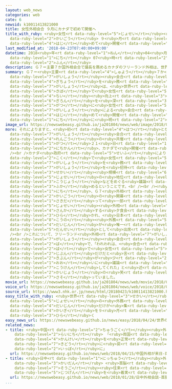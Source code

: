 ```yaml
---
layout: web_news
categories: web
cate: 6
newsid: k10011413821000
title: 女性外相会合 ９月にカナダで初めて開催へ
title_with_ruby: <ruby>女性<rt data-ruby-level="5">じょせい</rt></ruby><ruby>外相<rt data-ruby-level="7">がいしょう</rt></ruby><ruby>会合<rt
  data-ruby-level="2">かいごう</rt></ruby> ９<ruby>月<rt data-ruby-level="1">がつ</rt></ruby>にカナダで<ruby>初<rt
  data-ruby-level="4">はじ</rt></ruby>めて<ruby>開催<rt data-ruby-level="7">かいさい</rt></ruby>へ
last_modified_at: '2018-04-23T07:40:00+09:00'
datetime: 2018<ruby>年<rt data-ruby-level="1">ねん</rt></ruby>04<ruby>月<rt data-ruby-level="1">がつ</rt></ruby>23<ruby>日<rt
  data-ruby-level="1">にち</rt></ruby> 07<ruby>時<rt data-ruby-level="2">じ</rt></ruby>40<ruby>分<rt
  data-ruby-level="2">ふん</rt></ruby>
description: Ｇ７＝主要７か国外相会合で議長を務めるカナダのフリーランド外相は、世界規模で女性の地位向上などをめぐる議論を深めるため、ことし９月に女性の外相による会合を初めて開催すると２２日に明らかにしました。
summary: Ｇ７＝<ruby>主要<rt data-ruby-level="4">しゅよう</rt></ruby>７か<ruby>国<rt data-ruby-level="2">こく</rt></ruby><ruby>外相<rt
  data-ruby-level="7">がいしょう</rt></ruby><ruby>会合<rt data-ruby-level="2">かいごう</rt></ruby>で<ruby>議長<rt
  data-ruby-level="4">ぎちょう</rt></ruby>を<ruby>務<rt data-ruby-level="5">つと</rt></ruby>めるカナダのフリーランド<ruby>外相<rt
  data-ruby-level="7">がいしょう</rt></ruby>は、<ruby>世界<rt data-ruby-level="3">せかい</rt></ruby><ruby>規模<rt
  data-ruby-level="6">きぼ</rt></ruby>で<ruby>女性<rt data-ruby-level="5">じょせい</rt></ruby>の<ruby>地位<rt
  data-ruby-level="4">ちい</rt></ruby><ruby>向上<rt data-ruby-level="3">こうじょう</rt></ruby>などをめぐる<ruby>議論<rt
  data-ruby-level="6">ぎろん</rt></ruby>を<ruby>深<rt data-ruby-level="3">ふか</rt></ruby>めるため、ことし９<ruby>月<rt
  data-ruby-level="1">がつ</rt></ruby>に<ruby>女性<rt data-ruby-level="5">じょせい</rt></ruby>の<ruby>外相<rt
  data-ruby-level="7">がいしょう</rt></ruby>による<ruby>会合<rt data-ruby-level="2">かいごう</rt></ruby>を<ruby>初<rt
  data-ruby-level="4">はじ</rt></ruby>めて<ruby>開催<rt data-ruby-level="7">かいさい</rt></ruby>すると２２<ruby>日<rt
  data-ruby-level="1">にち</rt></ruby>に<ruby>明<rt data-ruby-level="2">あき</rt></ruby>らかにしました。
image_url: https://newswebeasy.github.io/ja201804/news/web/image/2018/04/23/K10011413821_1804230750_1804230758_01_02.jpg
more: それによりますと、<ruby>初<rt data-ruby-level="4">はつ</rt></ruby>となる<ruby>女性<rt data-ruby-level="5">じょせい</rt></ruby>の<ruby>外相<rt
  data-ruby-level="7">がいしょう</rt></ruby><ruby>会合<rt data-ruby-level="2">かいごう</rt></ruby>は、カナダとＥＵ＝ヨーロッパ<ruby>連合<rt
  data-ruby-level="4">れんごう</rt></ruby>の<ruby>共催<rt data-ruby-level="7">きょうさい</rt></ruby>で、ことし９<ruby>月<rt
  data-ruby-level="1">がつ</rt></ruby>２１<ruby>日<rt data-ruby-level="1">にち</rt></ruby>から２<ruby>日間<rt
  data-ruby-level="2">にちかん</rt></ruby>、カナダで<ruby>開催<rt data-ruby-level="7">かいさい</rt></ruby>されるということです。<br
  /><br />カナダ<ruby>政府<rt data-ruby-level="5">せいふ</rt></ruby>によりますと、<ruby>世界<rt data-ruby-level="3">せかい</rt></ruby>ではおよそ３０か<ruby>国<rt
  data-ruby-level="2">こく</rt></ruby>で<ruby>女性<rt data-ruby-level="5">じょせい</rt></ruby>が<ruby>外相<rt
  data-ruby-level="7">がいしょう</rt></ruby>を<ruby>務<rt data-ruby-level="5">つと</rt></ruby>めていて、すべての<ruby>外相<rt
  data-ruby-level="7">がいしょう</rt></ruby>を<ruby>招待<rt data-ruby-level="5">しょうたい</rt></ruby>し、<ruby>世界<rt
  data-ruby-level="3">せかい</rt></ruby><ruby>規模<rt data-ruby-level="6">きぼ</rt></ruby>で<ruby>女性<rt
  data-ruby-level="5">じょせい</rt></ruby>の<ruby>地位<rt data-ruby-level="4">ちい</rt></ruby><ruby>向上<rt
  data-ruby-level="3">こうじょう</rt></ruby>などをめぐる<ruby>議論<rt data-ruby-level="6">ぎろん</rt></ruby>を<ruby>深<rt
  data-ruby-level="3">ふか</rt></ruby>めるということです。<br /><br /><ruby>一方<rt data-ruby-level="2">いっぽう</rt></ruby>、トロントでは２１<ruby>日<rt
  data-ruby-level="1">にち</rt></ruby>、Ｇ７<ruby>外相<rt data-ruby-level="7">がいしょう</rt></ruby><ruby>会合<rt
  data-ruby-level="2">かいごう</rt></ruby>の<ruby>開幕<rt data-ruby-level="6">かいまく</rt></ruby>に<ruby>先立<rt
  data-ruby-level="1">さきだ</rt></ruby>って<ruby>一部<rt data-ruby-level="3">いちぶ</rt></ruby>の<ruby>女性<rt
  data-ruby-level="5">じょせい</rt></ruby><ruby>外相<rt data-ruby-level="7">がいしょう</rt></ruby>が<ruby>参加<rt
  data-ruby-level="4">さんか</rt></ruby>する<ruby>夕食会<rt data-ruby-level="2">ゆうしょくかい</rt></ruby>も<ruby>開<rt
  data-ruby-level="3">ひら</rt></ruby>かれ、<ruby>日本<rt data-ruby-level="1">にっぽん</rt></ruby>の<ruby>河野<rt
  data-ruby-level="8">こうの</rt></ruby><ruby>外務<rt data-ruby-level="5">がいむ</rt></ruby><ruby>大臣<rt
  data-ruby-level="4">だいじん</rt></ruby>が<ruby>唯一<rt data-ruby-level="7">ゆいいつ</rt></ruby>の<ruby>男性<rt
  data-ruby-level="5">だんせい</rt></ruby>として<ruby>出席<rt data-ruby-level="4">しゅっせき</rt></ruby>したということです。<br
  /><br />これについて、フリーランド<ruby>外相<rt data-ruby-level="7">がいしょう</rt></ruby>はＧ７<ruby>外相<rt
  data-ruby-level="7">がいしょう</rt></ruby><ruby>会合<rt data-ruby-level="2">かいごう</rt></ruby>の<ruby>場<rt
  data-ruby-level="2">ば</rt></ruby>で、「われわれは、<ruby>会合<rt data-ruby-level="2">かいごう</rt></ruby>の<ruby>場<rt
  data-ruby-level="2">ば</rt></ruby>で<ruby>女性<rt data-ruby-level="5">じょせい</rt></ruby>は<ruby>自分<rt
  data-ruby-level="2">じぶん</rt></ruby>だけだと<ruby>言<rt data-ruby-level="2">い</rt></ruby>うことがしばしばあるが、その<ruby>気分<rt
  data-ruby-level="2">きぶん</rt></ruby>が<ruby>少<rt data-ruby-level="2">すこ</rt></ruby>しわかったのではないか。もちろん<ruby>大<rt
  data-ruby-level="1">おお</rt></ruby>いに<ruby>議論<rt data-ruby-level="6">ぎろん</rt></ruby>に<ruby>貢献<rt
  data-ruby-level="7">こうけん</rt></ruby>してくれた」と<ruby>述<rt data-ruby-level="5">の</rt></ruby>べ、<ruby>会場<rt
  data-ruby-level="2">かいじょう</rt></ruby>の<ruby>笑<rt data-ruby-level="4">わら</rt></ruby>いを<ruby>誘<rt
  data-ruby-level="7">さそ</rt></ruby>っていました。
movie_url: https://newswebeasy.github.io/ja201804/news/web/movie/2018/04/23/k10011413821_201804231021_201804231032.mp4
voice_url: https://newswebeasy.github.io/ja201804/news/web/voice/2018/04/23/k10011413821_201804231021_201804231032.mp3
source_url: https://www3.nhk.or.jp/news/html/20180423/k10011413821000.html
easy_title_with_ruby: <ruby>世界<rt data-ruby-level="3">せかい</rt></ruby>の<ruby>女性<rt
  data-ruby-level="5">じょせい</rt></ruby>の<ruby>外務<rt data-ruby-level="5">がいむ</rt></ruby><ruby>大臣<rt
  data-ruby-level="4">だいじん</rt></ruby>だけが<ruby>集<rt data-ruby-level="3">あつ</rt></ruby>まる<ruby>会議<rt
  data-ruby-level="4">かいぎ</rt></ruby>を９<ruby>月<rt data-ruby-level="1">がつ</rt></ruby>にカナダで<ruby>開<rt
  data-ruby-level="3">ひら</rt></ruby>く
easy_news_url: https://newswebeasy.github.io/news/easy/2018/04/24/世界の女性の外務大臣だけが集まる会議を9月にカナダで開く
related_news:
- title: <ruby>中国<rt data-ruby-level="2">ちゅうごく</rt></ruby><ruby>外相<rt data-ruby-level="7">がいしょう</rt></ruby>が<ruby>来日<rt
    data-ruby-level="2">らいにち</rt></ruby> 「<ruby>両国<rt data-ruby-level="3">りょうこく</rt></ruby><ruby>関係<rt
    data-ruby-level="4">かんけい</rt></ruby>を<ruby>正常<rt data-ruby-level="5">せいじょう</rt></ruby><ruby>軌道<rt
    data-ruby-level="7">きどう</rt></ruby>に<ruby>戻<rt data-ruby-level="7">もど</rt></ruby>す<ruby>一歩<rt
    data-ruby-level="2">いっぽ</rt></ruby>に」
  url: https://newswebeasy.github.io/news/web/2018/04/15/中国外相が来日-両国関係を正常軌道に戻す一歩に
- title: <ruby>日中<rt data-ruby-level="1">にっちゅう</rt></ruby><ruby>外相<rt data-ruby-level="7">がいしょう</rt></ruby><ruby>会談<rt
    data-ruby-level="3">かいだん</rt></ruby> <ruby>首脳<rt data-ruby-level="6">しゅのう</rt></ruby>の<ruby>相互<rt
    data-ruby-level="7">そうご</rt></ruby><ruby>往来<rt data-ruby-level="5">おうらい</rt></ruby>の<ruby>実現<rt
    data-ruby-level="5">じつげん</rt></ruby>を<ruby>着実<rt data-ruby-level="3">ちゃくじつ</rt></ruby>に
  url: https://newswebeasy.github.io/news/web/2018/01/28/日中外相会談-首脳の相互往来の実現を着実に
...
```

